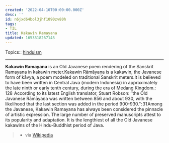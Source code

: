 ```yaml
---
created: '2022-04-10T00:00:00.000Z'
desc: ''
id: n6jxd64bol3jhf1090zv80h
tags:
- TIL
title: Kakawin Ramayana
updated: 1653318267143
---
```

   
Topics::  [hinduism](../topics/hinduism.md)   
   
   
---   
   
**Kakawin Ramayana** is an Old Javanese poem rendering of the Sanskrit Ramayana in kakawin meter.Kakawin Rāmâyaṇa is a kakawin, the Javanese form of kāvya, a poem modeled on traditional Sanskrit meters.It is believed to have been written in Central Java (modern Indonesia) in approximately the late ninth or early tenth century, during the era of Medang Kingdom.: 128  According to its latest English translator, Stuart Robson: ″the Old Javanese Rāmāyaṇa was written between 856 and about 930, with the likelihood that the last section was added in the period 900-930.": 31 Among the Javanese, Kakawin Ramayana has always been considered the pinnacle of artistic expression. The large number of preserved manuscripts attest to its popularity and adaptation. It is the lengthiest of all the Old Javanese kakawins of the Hindu-Buddhist period of Java.   
   
> - via [Wikipedia](https://en.wikipedia.org/wiki/Kakawin%20Ramayana)